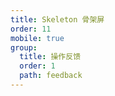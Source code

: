 ```yaml
---
title: Skeleton 骨架屏
order: 11
mobile: true
group:
  title: 操作反馈
  order: 1
  path: feedback
---
```


<code src="../demo/Skeleton.tsx"></code>
<API src="../src/Skeleton.tsx"></API>
